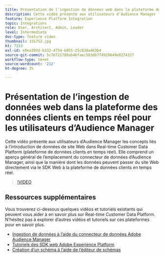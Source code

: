 ```yaml
---
title: Présentation de l’ingestion de données web dans la plateforme des données clients en temps réel pour les utilisateurs d’Audience Manager
description: Cette vidéo présente aux utilisateurs d’Audience Manager les concepts liés à l’introduction de données de site Web dans Real-time Customer Data Platform (plateforme de données clients en temps réel). Elle comprend un aperçu général de l’emplacement du connecteur de données d’Audience Manager, ainsi que la manière dont les données peuvent passer du site Web directement via le SDK Web à la plateforme de données clients en temps réel.
feature: Experience Platform Integration
topic: Integrations
role: User, Architect, Admin, Leader
level: Intermediate
doc-type: feature video
thumbnail: 331752.jpg
kt: 7153
exl-id: e0ea393d-b332-4754-b855-25c838a463b4
source-git-commit: 5c76721780ab46faec503db774928649e8274327
workflow-type: tm+mt
source-wordcount: '212'
ht-degree: 3%

---
```


# Présentation de l’ingestion de données web dans la plateforme des données clients en temps réel pour les utilisateurs d’Audience Manager

Cette vidéo présente aux utilisateurs d’Audience Manager les concepts liés à l’introduction de données de site Web dans Real-time Customer Data Platform (plateforme de données clients en temps réel). Elle comprend un aperçu général de l’emplacement du connecteur de données d’Audience Manager, ainsi que la manière dont les données peuvent passer du site Web directement via le SDK Web à la plateforme de données clients en temps réel.

>[!VIDEO](https://video.tv.adobe.com/v/331752/?quality=12&learn=on)

## Ressources supplémentaires

Vous trouverez ci-dessous quelques vidéos et tutoriels existants qui peuvent vous aider à en savoir plus sur Real-time Customer Data Platform. N’hésitez pas à explorer d’autres vidéos et tutoriels sur ces plateformes pour en savoir plus.

* [Ingestion de données à l’aide du connecteur de données Adobe Audience Manager](https://experienceleague.adobe.com/docs/platform-learn/tutorials/sources/ingest-data-from-aam.html?lang=en#sources)
* [Tutoriels des SDK web Adobe Experience Platform](https://experienceleague.adobe.com/docs/web-sdk-learn/tutorials/overview.html?lang=en)
* [Création d’un schéma à l’aide de l’éditeur de schémas](https://experienceleague.adobe.com/docs/experience-platform/xdm/tutorials/create-schema-ui.html?lang=en#getting-started)
